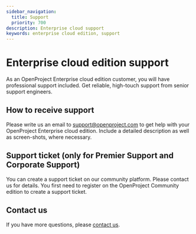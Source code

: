 ```yaml
---
sidebar_navigation:
  title: Support
  priority: 700
description: Enterprise cloud support
keywords: enterprise cloud edition, support
---
```

# Enterprise cloud edition support

As an OpenProject Enterprise cloud edition customer, you will have professional support included. Get reliable, high-touch support from senior support engineers.

## How to receive support

Please write us an email to support@openproject.com to get help with your OpenProject Enterprise cloud edition. Include a detailed description as well as screen-shots, where necessary.

## Support ticket (only for Premier Support and Corporate Support)

You can create a support ticket on our community platform. Please contact us for details. You first need to register on the OpenProject Community edition to create a support ticket.

## Contact us

If you have more questions, please [contact us](https://www.openproject.org/contact/).









